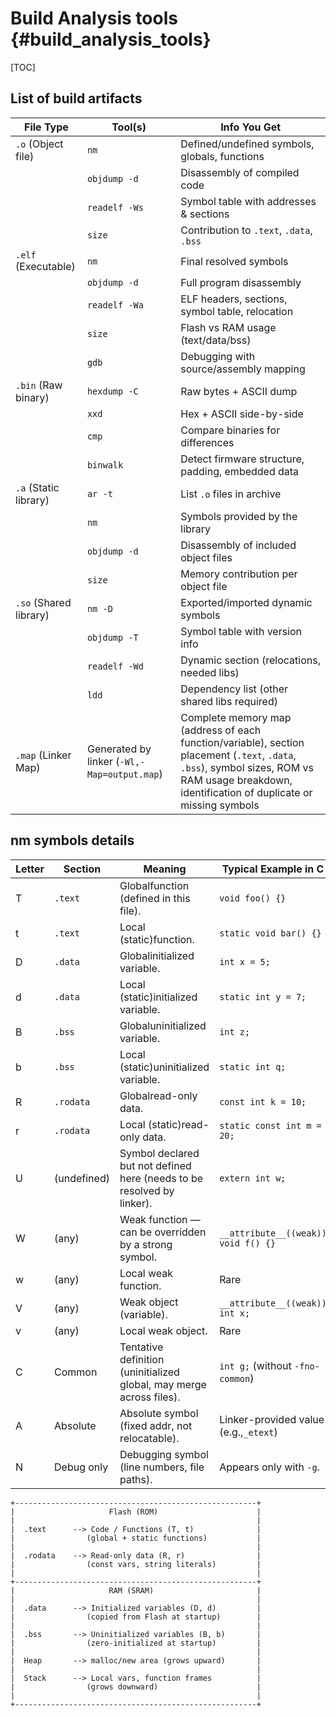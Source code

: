 # Build Analysis tools {#build_analysis_tools}

[TOC]

## List of build artifacts

| File Type                          | Tool(s)                                     | Info You Get                                                                                                                                                                                          |
| ---------------------------------- | ------------------------------------------- | ----------------------------------------------------------------------------------------------------------------------------------------------------------------------------------------------------- |
| `.o` (Object file)                 | `nm`                                        | Defined/undefined symbols, globals, functions                                                                                                                                                         |
|                                    | `objdump -d`                                | Disassembly of compiled code                                                                                                                                                                          |
|                                    | `readelf -Ws`                               | Symbol table with addresses & sections                                                                                                                                                                |
|                                    | `size`                                      | Contribution to `.text`, `.data`, `.bss`                                                                                                                                                              |
| `.elf` (Executable)                | `nm`                                        | Final resolved symbols                                                                                                                                                                                |
|                                    | `objdump -d`                                | Full program disassembly                                                                                                                                                                              |
|                                    | `readelf -Wa`                               | ELF headers, sections, symbol table, relocation                                                                                                                                                       |
|                                    | `size`                                      | Flash vs RAM usage (text/data/bss)                                                                                                                                                                    |
|                                    | `gdb`                                       | Debugging with source/assembly mapping                                                                                                                                                                |
| `.bin` (Raw binary)                | `hexdump -C`                                | Raw bytes + ASCII dump                                                                                                                                                                                |
|                                    | `xxd`                                       | Hex + ASCII side-by-side                                                                                                                                                                              |
|                                    | `cmp`                                       | Compare binaries for differences                                                                                                                                                                      |
|                                    | `binwalk`                                   | Detect firmware structure, padding, embedded data                                                                                                                                                     |
| `.a` (Static library)              | `ar -t`                                     | List `.o` files in archive                                                                                                                                                                            |
|                                    | `nm`                                        | Symbols provided by the library                                                                                                                                                                       |
|                                    | `objdump -d`                                | Disassembly of included object files                                                                                                                                                                  |
|                                    | `size`                                      | Memory contribution per object file                                                                                                                                                                   |
| `.so` (Shared library)             | `nm -D`                                     | Exported/imported dynamic symbols                                                                                                                                                                     |
|                                    | `objdump -T`                                | Symbol table with version info                                                                                                                                                                        |
|                                    | `readelf -Wd`                               | Dynamic section (relocations, needed libs)                                                                                                                                                            |
|                                    | `ldd`                                       | Dependency list (other shared libs required)                                                                                                                                                          |
| `.map` (Linker Map)                | Generated by linker (`-Wl,-Map=output.map`) | Complete memory map (address of each function/variable), section placement (`.text`, `.data`, `.bss`), symbol sizes, ROM vs RAM usage breakdown, identification of duplicate or missing symbols |

## nm symbols details

| Letter | Section           | Meaning                                                      | Typical Example in C          |
| ------ | ----------------- | ------------------------------------------------------------ | --------------------------------------- |
| T      | `.text`           | Globalfunction (defined in this file).                       | `void foo() {}`                       |
| t      | `.text`           | Local (static)function.                                      | `static void bar() {}`                |
| D      | `.data`           | Globalinitialized variable.                                  | `int x = 5;`                          |
| d      | `.data`           | Local (static)initialized variable.                          | `static int y = 7;`                   |
| B      | `.bss`            | Globaluninitialized variable.                                | `int z;`                              |
| b      | `.bss`            | Local (static)uninitialized variable.                        | `static int q;`                       |
| R      | `.rodata`         | Globalread-only data.                                        | `const int k = 10;`                   |
| r      | `.rodata`         | Local (static)read-only data.                                | `static const int m = 20;`            |
| U      | (undefined)       | Symbol declared but not defined here (needs to be resolved by linker). | `extern int w;`                       |
| W      | (any)             | Weak function — can be overridden by a strong symbol.       | `__attribute__((weak)) void f() {}`   |
| w      | (any)             | Local weak function.                                                   | Rare                                    |
| V      | (any)             | Weak object (variable).                                                | `__attribute__((weak)) int x;`        |
| v      | (any)             | Local weak object.                                                     | Rare                                    |
| C      | Common            | Tentative definition (uninitialized global, may merge across files).   | `int g;` (without `-fno-common`)    |
| A      | Absolute          | Absolute symbol (fixed addr, not relocatable).                         | Linker-provided value (e.g.,`_etext`) |
| N      | Debug only        | Debugging symbol (line numbers, file paths).                           | Appears only with `-g`.               |

```plain
+------------------------------------------------------+
|                     Flash (ROM)                      |
|                                                      |
|  .text      --> Code / Functions (T, t)              |
|                (global + static functions)           |
|                                                      |
|  .rodata    --> Read-only data (R, r)                |
|                (const vars, string literals)         |
|                                                      |
+------------------------------------------------------+
|                     RAM (SRAM)                       |
|                                                      |
|  .data      --> Initialized variables (D, d)         |
|                (copied from Flash at startup)        |
|                                                      |
|  .bss       --> Uninitialized variables (B, b)       |
|                (zero-initialized at startup)         |
|                                                      |
|  Heap       --> malloc/new area (grows upward)       |
|                                                      |
|  Stack      --> Local vars, function frames          |
|                (grows downward)                      |
|                                                      |
+------------------------------------------------------+
```
